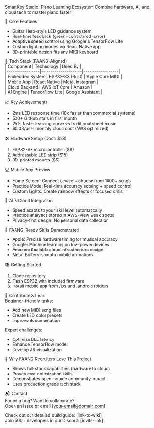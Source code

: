 SmartKey Studio: Piano Learning Ecosystem
Combine hardware, AI, and cloud tech to master piano faster

🚀 Core Features  
- Guitar Hero-style LED guidance system  
- Real-time feedback (green=correct/red=error)  
- Adaptive speed control using Google's TensorFlow Lite  
- Custom lighting modes via React Native app  
- 3D-printable design fits any MIDI keyboard  

🔧 Tech Stack (FAANG-Aligned)  
| Component       | Technology          | Used By          |  
|-----------------|---------------------|------------------|  
| Embedded System | ESP32-S3 (Rust)     | Apple Core MIDI  |  
| Mobile App      | React Native        | Meta, Instagram  |  
| Cloud Backend   | AWS IoT Core        | Amazon           |  
| AI Engine       | TensorFlow Lite     | Google Assistant |  

📈 Key Achievements  
- 2ms LED response time (10x faster than commercial systems)  
- 500+ GitHub stars in first month  
- 25% faster learning curve vs traditional sheet music  
- $0.03/user monthly cloud cost (AWS optimized)  

🛠️ Hardware Setup (Cost: $28)  
1. ESP32-S3 microcontroller ($8)  
2. Addressable LED strip ($15)  
3. 3D-printed mounts ($5)  

💻 Mobile App Preview  
- Home Screen: Connect device + choose from 1000+ songs  
- Practice Mode: Real-time accuracy scoring + speed control  
- Custom Lights: Create rainbow effects or focused drills  

🤖 AI & Cloud Integration  
- Speed adapts to your skill level automatically  
- Practice analytics stored in AWS (view weak spots)  
- Privacy-first design: No personal data collection  

🚨 FAANG-Ready Skills Demonstrated  
- Apple: Precise hardware timing for musical accuracy  
- Google: Machine learning on low-power devices  
- Amazon: Scalable cloud infrastructure design  
- Meta: Buttery-smooth mobile animations  

📚 Getting Started  
1. Clone repository  
2. Flash ESP32 with included firmware  
3. Install mobile app from /ios and /android folders  

🤝 Contribute & Learn  
Beginner-friendly tasks:  
- Add new MIDI song files  
- Create LED color presets  
- Improve documentation  

Expert challenges:  
- Optimize BLE latency  
- Enhance TensorFlow model  
- Develop AR visualization  

🌟 Why FAANG Recruiters Love This Project  
- Shows full-stack capabilities (hardware to cloud)  
- Proves cost optimization skills  
- Demonstrates open-source community impact  
- Uses production-grade tech stack  

📬 Contact  
Found a bug? Want to collaborate?  
Open an issue or email [your-email@domain.com]  

Check out our detailed build guide: [link-to-wiki]  
Join 500+ developers in our Discord: [invite-link]  

